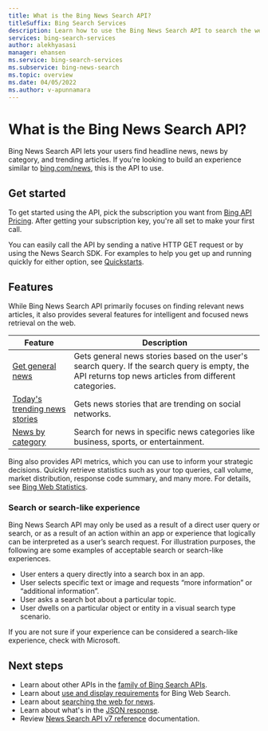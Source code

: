 ```yaml
---
title: What is the Bing News Search API?
titleSuffix: Bing Search Services
description: Learn how to use the Bing News Search API to search the web for current headlines across categories, including headlines and trending topics.
services: bing-search-services
author: alekhyasasi
manager: ehansen
ms.service: bing-search-services
ms.subservice: bing-news-search
ms.topic: overview
ms.date: 04/05/2022
ms.author: v-apunnamara
---
```


# What is the Bing News Search API?

Bing News Search API lets your users find headline news, news by category, and trending articles. If you're looking to build an experience similar to [bing.com/news](https://www.bing.com/news), this is the API to use.

## Get started

To get started using the API, pick the subscription you want from <a href="https://aka.ms/bingsearchapipricing" target="_blank">Bing API Pricing</a>. After getting your subscription key, you're all set to make your first call.

You can easily call the API by sending a native HTTP GET request or by using the News Search SDK. For examples to help you get up and running quickly for either option, see [Quickstarts](quickstarts/quickstarts.md).

## Features

While Bing News Search API primarily focuses on finding relevant news articles, it also provides several features for intelligent and focused news retrieval on the web.

|Feature|Description
|-|-
|[Get general news](how-to/search-for-news.md)|Gets general news stories based on the user's search query. If the search query is empty, the API returns top news articles from different categories.
|[Today's trending news stories](how-to/trending-news.md)|Gets news stories that are trending on social networks.
|[News by category](how-to/category-news.md)|Search for news in specific news categories like business, sports, or entertainment.        |

Bing also provides API metrics, which you can use to inform your strategic decisions. Quickly retrieve statistics such as your top queries, call volume, market distribution, response code summary, and many more. For details, see [Bing Web Statistics](../bing-web-search/bing-web-stats.md).

### Search or search-like experience

Bing News Search API may only be used as a result of a direct user query or search, or as a result of an action within an app or experience that logically can be interpreted as a user’s search request. For illustration purposes, the following are some examples of acceptable search or search-like experiences.

- User enters a query directly into a search box in an app.
- User selects specific text or image and requests “more information” or “additional information”.
- User asks a search bot about a particular topic.
- User dwells on a particular object or entity in a visual search type scenario.

If you are not sure if your experience can be considered a search-like experience, check with Microsoft.

## Next steps

- Learn about other APIs in the [family of Bing Search APIs](../bing-web-search/bing-api-comparison.md).
- Learn about [use and display requirements](../bing-web-search/use-display-requirements.md) for Bing Web Search.  
- Learn about [searching the web for news](how-to/search-for-news.md).
- Learn about what's in the [JSON response](how-to/search-response.md).
- Review [News Search API v7 reference](reference/endpoints.md) documentation.  
